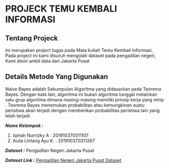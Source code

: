 # PROJECK TEMU KEMBALI INFORMASI

## Tentang Projeck
Ini merupakan project tugas pada Mata kuliah Temu Kembali Informasi, Pada project ini kami disuruh mengolah dataset pada pengadilan negeri, Kami disini ambil data dari Jakarta Pusat

## Details Metode Yang Digunakan
 Naive Bayes adalah Sekumpulan Algoritma yang didasarkan pada Teorema Bayes. Dengan kata lain, algoritma ini bukan algoritma tunggal melainkan satu grup algoritma dimana masing-masing memiliki prinsip kerja yang mirip . Teorema Bayes menemukan probabilitas atau kemungkinan suatu peristiwa akan terjadi dengan memberikan probabilitas peristiwa lain yang telah terjadi. 

***Name Kelompok :***
  1. Iqmah Nurrizky A : 201910370311107
  2. Aulia Lintang Ayu K. : 201910370311267
  
***Dataset :***
  Pengadilan Negeri Jakarta Pusat
  
***Dataset Link :***
  [Pengadilan Negeri Jakarta Pusat Dataset]()

